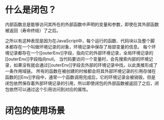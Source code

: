 # 什么是闭包？

内部函数总是能够访问其所在的外部函数中声明的变量和参数，即使在其外部函数被返回（寿命终结）了之后。

之所以有这种表现是因为在JavaScript中，每个运行的函数、代码块以及整个脚本都存在一个叫做环境记录的对象，环境记录中保存了局部变量的信息。
每个环境记录都存在一个[[outerEnv]]字段，指向它的外部环境记录，全局环境记录的[[outerEnv]]字段指向null。
当代码要访问一个变量时，会先搜索内部的环境记录，如果没有就会通过[[outerEnv]]字段去外部的环境记录中找，以此类推形成了一条作用域链。
所有的函数在被创建的时候都会将其外部环境记录的引用存储在函数的[[Env]]字段中，通常一个函数调用完成后，它的环境记录会被销毁，但是闭包依然保存着外部环境记录的引用，所以即使闭包的外部函数被返回了之后，闭包依然可以通过这个引用访问到对应的属性。

# 闭包的使用场景
